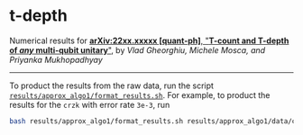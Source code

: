 # t-depth
Numerical results for [**arXiv:22xx.xxxxx [quant-ph]**, "**T-count and T-depth of *any* multi-qubit unitary**"](https://arxiv.org/abs/22xx.xxxxx), by *Vlad Gheorghiu, Michele Mosca, and Priyanka Mukhopadhyay*

---

To product the results from the raw data, run the script
[`results/approx_algo1/format_results.sh`](https://github.com/vsoftco/approx-t/blob/main/results/approx_algo1/format_results.sh).
For example, to product the results for the `crzk` with error rate `3e-3`, run

```bash
bash results/approx_algo1/format_results.sh results/approx_algo1/data/crzk 3e-3
```
